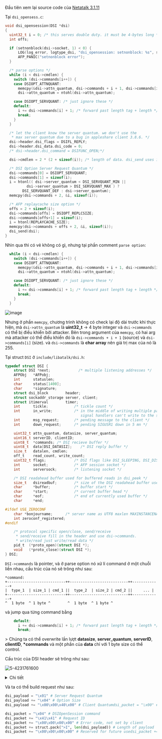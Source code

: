 Đầu tiên xem lại source code của [Netatalk 3.1.11](https://sourceforge.net/projects/netatalk/files/netatalk/3.1.11/)

Tại `dsi_opensess.c`: 
```c
void dsi_opensession(DSI *dsi)
{
  uint32_t i = 0; /* this serves double duty. it must be 4-bytes long */
  int offs;

  if (setnonblock(dsi->socket, 1) < 0) {
      LOG(log_error, logtype_dsi, "dsi_opensession: setnonblock: %s", strerror(errno));
      AFP_PANIC("setnonblock error");
  }

  /* parse options */
  while (i < dsi->cmdlen) {
    switch (dsi->commands[i++]) {
    case DSIOPT_ATTNQUANT:
      memcpy(&dsi->attn_quantum, dsi->commands + i + 1, dsi->commands[i]);
      dsi->attn_quantum = ntohl(dsi->attn_quantum);

    case DSIOPT_SERVQUANT: /* just ignore these */
    default:
      i += dsi->commands[i] + 1; /* forward past length tag + length */
      break;
    }
  }

  /* let the client know the server quantum. we don't use the
   * max server quantum due to a bug in appleshare client 3.8.6. */
  dsi->header.dsi_flags = DSIFL_REPLY;
  dsi->header.dsi_data.dsi_code = 0;
  /* dsi->header.dsi_command = DSIFUNC_OPEN;*/

  dsi->cmdlen = 2 * (2 + sizeof(i)); /* length of data. dsi_send uses it. */

  /* DSI Option Server Request Quantum */
  dsi->commands[0] = DSIOPT_SERVQUANT;
  dsi->commands[1] = sizeof(i);
  i = htonl(( dsi->server_quantum < DSI_SERVQUANT_MIN || 
	      dsi->server_quantum > DSI_SERVQUANT_MAX ) ? 
	    DSI_SERVQUANT_DEF : dsi->server_quantum);
  memcpy(dsi->commands + 2, &i, sizeof(i));

  /* AFP replaycache size option */
  offs = 2 + sizeof(i);
  dsi->commands[offs] = DSIOPT_REPLCSIZE;
  dsi->commands[offs+1] = sizeof(i);
  i = htonl(REPLAYCACHE_SIZE);
  memcpy(dsi->commands + offs + 2, &i, sizeof(i));
  dsi_send(dsi);
}
```

Nhìn qua thì có vẻ không có gì, nhưng tại phần comment `parse option`:
```c
  while (i < dsi->cmdlen) {
    switch (dsi->commands[i++]) {
    case DSIOPT_ATTNQUANT:
      memcpy(&dsi->attn_quantum, dsi->commands + i + 1, dsi->commands[i]);
      dsi->attn_quantum = ntohl(dsi->attn_quantum);

    case DSIOPT_SERVQUANT: /* just ignore these */
    default:
      i += dsi->commands[i] + 1; /* forward past length tag + length */
      break;
    }
  }
```
![image](https://github.com/vuhz/CTF/assets/90823042/127530e9-bdf7-4abe-bff8-b244ac5f9a9c)

Nhưng ở phần `memcpy`, chương trình không có check lại độ dài trước khi thực hiện, mà `dsi->attn_quantum` là **uint32_t** -> 4 byte integer và `dsi->commands` có thể bị điều khiển bởi attacker.
Bên trong argument của `memcpy`, có hai arg mà attacker có thể điểu khiển đó là `dsi->commands + i + 1` (source) và `dsi->commands[i]` (size). và `dsi->commands` là **char array** nên giá trị max của nó là 255.

Tại struct `DSI` ở `include/libatalk/dsi.h`:
```c
typedef struct DSI {
    struct DSI *next;             /* multiple listening addresses */
    AFPObj   *AFPobj;
    int      statuslen;
    char     status[1400];
    char     *signature;
    struct dsi_block        header;
    struct sockaddr_storage server, client;
    struct itimerval        timer;
    int      tickle;            /* tickle count */
    int      in_write;          /* in the middle of writing multiple packets,
                                   signal handlers can't write to the socket */
    int      msg_request;       /* pending message to the client */
    int      down_request;      /* pending SIGUSR1 down in 5 mn */

    uint32_t attn_quantum, datasize, server_quantum;
    uint16_t serverID, clientID;
    uint8_t  *commands; /* DSI recieve buffer */
    uint8_t  data[DSI_DATASIZ];    /* DSI reply buffer */
    size_t   datalen, cmdlen;
    off_t    read_count, write_count;
    uint32_t flags;             /* DSI flags like DSI_SLEEPING, DSI_DISCONNECTED */
    int      socket;            /* AFP session socket */
    int      serversock;        /* listening socket */

    /* DSI readahead buffer used for buffered reads in dsi_peek */
    size_t   dsireadbuf;        /* size of the DSI readahead buffer used in dsi_peek() */
    char     *buffer;           /* buffer start */
    char     *start;            /* current buffer head */
    char     *eof;              /* end of currently used buffer */
    char     *end;

#ifdef USE_ZEROCONF
    char *bonjourname;      /* server name as UTF8 maxlen MAXINSTANCENAMELEN */
    int zeroconf_registered;
#endif

    /* protocol specific open/close, send/receive
     * send/receive fill in the header and use dsi->commands.
     * write/read just write/read data */
    pid_t  (*proto_open)(struct DSI *);
    void   (*proto_close)(struct DSI *);
} DSI;
```

`DSI->commands` là pointer, và ở parse option nó xử lí command ở một chuỗi liền nhau, cấu trúc của nó sẽ trông như sau:
```
*command:
+---------------------------++---------------------------++-------------+
|  type_1  | size_1 | cmd_1 ||  type_2  | size_2 | cmd_2 || 	...	|
+---------------------------++---------------------------++-------------+
^  1 byte  ^ 1 byte ^	     ^	1 byte  ^ 1 byte ^

```
và jump qua từng command bằng
```c
    default:
      i += dsi->commands[i] + 1; /* forward past length tag + length */
      break;
```

\> Chúng ta có thể overwrite lần lượt **datasize**, **server_quantum**, **serverID**, **clientID**, **\*commands** và một phần của **data** chỉ với 1 byte size có thể control.

Cấu trúc của DSI header sẽ trông như sau:

![5-4231761600](https://github.com/vuhz/CTF/assets/90823042/2187bc82-139c-4fa7-9bb5-25c1859b18d9)
<details>
<summary>Chi tiết</summary>
	
- **Flags**: Nó quyết định xem packet đó là **request** hay là **reply**
	
- **Command**: OpenSession command (1 trong 7 commands)
  
- **Request ID**: Để xác định ở request và được copy lại vào reply
  
- **Error code/Enclosed Data Offset**: Dành cho error code của reply. Nếu nó là request packet, nó sẽ được đặt về 0 trừ khi dùng cho `DSI Write command`
  
- **Total Data Length**: Length của payload
  
- **Reserved**: Để cho tương lai
  
- **Payload**: Chứa **DSI data** hoặc **AFP packet**
</details>

Và ta có thể build request như sau:
```py
dsi_payload = "\x01" # Server Request Quantum
dsi_payload += "\x04" # Option Size
dsi_payload += "\x00\x00\x40\x00" # Client Quantumdsi_packet = "\x00" # Request flag

dsi_packet = "\x04" # DSIOpenSession command
dsi_packet += "\x41\x41" # Request ID
dsi_packet += "\x00\x00\x00\x00" # Error code, not set by client
dsi_packet += struct.pack(">I", len(dsi_payload)) # Length of payload
dsi_packet += "\x00\x00\x00\x00" # Reserved for future usedsi_packet += dsi_payload
```
